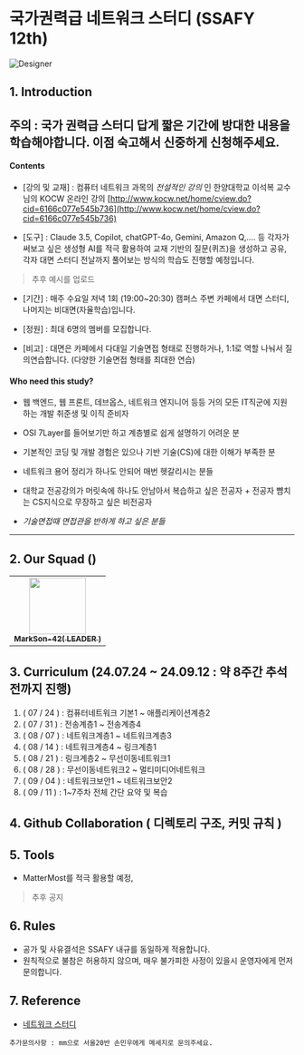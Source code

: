# 국가권력급 네트워크 스터디 (SSAFY 12th)

![Designer](https://github.com/user-attachments/assets/81714580-f8ec-4c91-8661-6b1dc5728dc2)


## 1. Introduction

**주의 : 국가 권력급 스터디 답게 짧은 기간에 방대한 내용을 학습해야합니다. 이점 숙고해서 신중하게 신청해주세요.**
---  


#### Contents

- [강의 및 교재] : 컴퓨터 네트워크 과목의  *전설적인 강의* 인 한양대학교 이석복 교수님의 KOCW 온라인 강의
[http://www.kocw.net/home/cview.do?cid=6166c077e545b736](http://www.kocw.net/home/cview.do?cid=6166c077e545b736)

- [도구] : Claude 3.5, Copilot, chatGPT-4o, Gemini, Amazon Q,.... 등 각자가 써보고 싶은 생성형 AI를 적극 활용하여 교재 기반의 질문(퀴즈)을 생성하고 공유,
각자 대면 스터디 전날까지 풀어보는 방식의 학습도 진행할 예정입니다.

> 추후 예시를 업로드

- [기간] : 매주 수요일 저녁 1회 (19:00~20:30) 캠퍼스 주변 카페에서 대면 스터디, 나머지는 비대면(자율학습)입니다.

- [정원] : 최대 6명의 멤버를 모집합니다.

- [비고] : 대면은 카페에서 다대일 기술면접 형태로 진행하거나, 1:1로 역할 나눠서 질의연습합니다. (다양한 기술면접 형태를 최대한 연습)



#### Who need this study?

- 웹 백엔드, 웹 프론트, 데브옵스, 네트워크 엔지니어 등등 거의 모든 IT직군에 지원하는 개발 취준생 및 이직 준비자

- OSI 7Layer를 들어보기만 하고 계층별로 쉽게 설명하기 어려운 분

- 기본적인 코딩 및 개발 경험은 있으나 기반 기술(CS)에 대한 이해가 부족한 분

- 네트워크 용어 정리가 하나도 안되어 매번 헷갈리시는 분들

- 대학교 전공강의가 머릿속에 하나도 안남아서 복습하고 싶은 전공자 + 전공자 뺨치는 CS지식으로 무장하고 싶은 비전공자

- *기술면접때 면접관을 반하게 하고 싶은 분들*

---  


## 2. Our Squad ()


<table>
  <tr>
    <td align="center"><a href="https://github.com/MarkSon-42"><img src="https://avatars.githubusercontent.com/u/84828274?v=4?s=100" width="100px;" alt=""/><br /><sub><b>MarkSon-42( LEADER )</b></sub></a><br /></td>
  </tr>
</table>


## 3. Curriculum (24.07.24 ~ 24.09.12  :  약 8주간 추석 전까지 진행)  

1. ( 07 / 24 )  :   컴퓨터네트워크 기본1  ~  애플리케이션계층2
2. ( 07 / 31 )  :  	전송계층1  ~  전송계층4
3. ( 08 / 07 )  :   네트워크계층1  ~  네트워크계층3
4. ( 08 / 14 )  :   네트워크계층4  ~  링크계층1
5. ( 08 / 21 )  :   링크계층2  ~  무선이동네트워크1
6. ( 08 / 28 )  :   무선이동네트워크2  ~  멀티미디어네트워크
7. ( 09 / 04 )  :  	네트워크보안1  ~  	네트워크보안2 
8. ( 09 / 11 )  :   1~7주차 전체 간단 요약 및 복습

## 4. Github Collaboration ( 디렉토리 구조, 커밋 규칙 )

## 5. Tools

- MatterMost를 적극 활용할 예정, 

> 추후 공지

## 6. Rules

- 공가 및 사유결석은 SSAFY 내규를 동일하게 적용합니다.
- 원칙적으로 불참은 허용하지 않으며, 매우 불가피한 사정이 있을시 운영자에게 먼저 문의합니다.


## 7. Reference

- [네트워크 스터디](https://github.com/Bluuubery/CS_Study_Networking)



~~~
추가문의사항 : mm으로 서울20반 손민우에게 메세지로 문의주세요.
~~~




